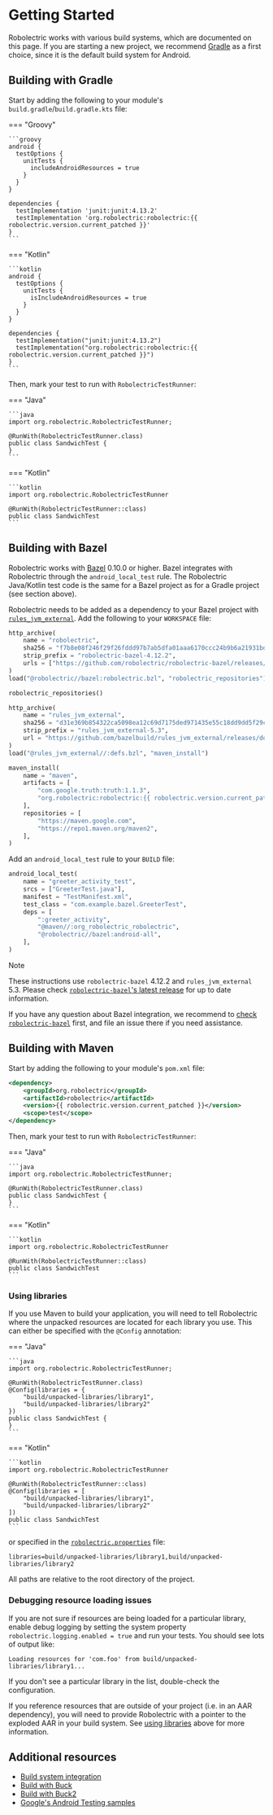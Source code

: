 # Getting Started

Robolectric works with various build systems, which are documented on this page. If you are starting a new project, we recommend [Gradle](https://gradle.org/) as a first choice, since it is the default build system for Android.

## Building with Gradle

Start by adding the following to your module's `build.gradle`/`build.gradle.kts` file:

=== "Groovy"

    ```groovy
    android {
      testOptions {
        unitTests {
          includeAndroidResources = true
        }
      }
    }

    dependencies {
      testImplementation 'junit:junit:4.13.2'
      testImplementation 'org.robolectric:robolectric:{{ robolectric.version.current_patched }}'
    }
    ```

=== "Kotlin"

    ```kotlin
    android {
      testOptions {
        unitTests {
          isIncludeAndroidResources = true
        }
      }
    }

    dependencies {
      testImplementation("junit:junit:4.13.2")
      testImplementation("org.robolectric:robolectric:{{ robolectric.version.current_patched }}")
    }
    ```

Then, mark your test to run with `RobolectricTestRunner`:

=== "Java"

    ```java
    import org.robolectric.RobolectricTestRunner;

    @RunWith(RobolectricTestRunner.class)
    public class SandwichTest {
    }
    ```

=== "Kotlin"

    ```kotlin
    import org.robolectric.RobolectricTestRunner

    @RunWith(RobolectricTestRunner::class)
    public class SandwichTest
    ```

## Building with Bazel

Robolectric works with [Bazel](https://bazel.build) 0.10.0 or higher. Bazel integrates with Robolectric through the `android_local_test` rule. The Robolectric Java/Kotlin test code is the same for a Bazel project as for a Gradle project (see section above).

Robolectric needs to be added as a dependency to your Bazel project with [`rules_jvm_external`](https://github.com/bazelbuild/rules_jvm_external). Add the following to your `WORKSPACE` file:

```python
http_archive(
    name = "robolectric",
    sha256 = "f7b8e08f246f29f26fddd97b7ab5dfa01aaa6170ccc24b9b6a21931bde01ad6f",
    strip_prefix = "robolectric-bazel-4.12.2",
    urls = ["https://github.com/robolectric/robolectric-bazel/releases/download/4.12.2/robolectric-bazel-4.12.2.tar.gz"],
)
load("@robolectric//bazel:robolectric.bzl", "robolectric_repositories")

robolectric_repositories()

http_archive(
    name = "rules_jvm_external",
    sha256 = "d31e369b854322ca5098ea12c69d7175ded971435e55c18dd9dd5f29cc5249ac",
    strip_prefix = "rules_jvm_external-5.3",
    url = "https://github.com/bazelbuild/rules_jvm_external/releases/download/5.3/rules_jvm_external-5.3.tar.gz",
)
load("@rules_jvm_external//:defs.bzl", "maven_install")

maven_install(
    name = "maven",
    artifacts = [
        "com.google.truth:truth:1.1.3",
        "org.robolectric:robolectric:{{ robolectric.version.current_patched }}",
    ],
    repositories = [
        "https://maven.google.com",
        "https://repo1.maven.org/maven2",
    ],
)
```

Add an `android_local_test` rule to your `BUILD` file:

```python
android_local_test(
    name = "greeter_activity_test",
    srcs = ["GreeterTest.java"],
    manifest = "TestManifest.xml",
    test_class = "com.example.bazel.GreeterTest",
    deps = [
        ":greeter_activity",
        "@maven//:org_robolectric_robolectric",
        "@robolectric//bazel:android-all",
    ],
)
```

> [!NOTE]
> These instructions use `robolectric-bazel` 4.12.2 and `rules_jvm_external` 5.3. Please check [`robolectric-bazel`'s latest release](https://github.com/robolectric/robolectric-bazel/releases/latest) for up to date information.

If you have any question about Bazel integration, we recommend to [check `robolectric-bazel`](https://github.com/robolectric/robolectric-bazel) first, and file an issue there if you need assistance.

## Building with Maven

Start by adding the following to your module's `pom.xml` file:

```xml
<dependency>
    <groupId>org.robolectric</groupId>
    <artifactId>robolectric</artifactId>
    <version>{{ robolectric.version.current_patched }}</version>
    <scope>test</scope>
</dependency>
```

Then, mark your test to run with `RobolectricTestRunner`:

=== "Java"

    ```java
    import org.robolectric.RobolectricTestRunner;

    @RunWith(RobolectricTestRunner.class)
    public class SandwichTest {
    }
    ```

=== "Kotlin"

    ```kotlin
    import org.robolectric.RobolectricTestRunner

    @RunWith(RobolectricTestRunner::class)
    public class SandwichTest
    ```

### Using libraries

If you use Maven to build your application, you will need to tell Robolectric where the unpacked resources are located for each library you use. This can either be specified with the `@Config` annotation:

=== "Java"

    ```java
    import org.robolectric.RobolectricTestRunner;

    @RunWith(RobolectricTestRunner.class)
    @Config(libraries = {
        "build/unpacked-libraries/library1",
        "build/unpacked-libraries/library2"
    })
    public class SandwichTest {
    }
    ```

=== "Kotlin"

    ```kotlin
    import org.robolectric.RobolectricTestRunner

    @RunWith(RobolectricTestRunner::class)
    @Config(libraries = [
        "build/unpacked-libraries/library1",
        "build/unpacked-libraries/library2"
    ])
    public class SandwichTest
    ```

or specified in the [`robolectric.properties`](configuring.md/#robolectricproperties-file) file:

```properties
libraries=build/unpacked-libraries/library1,build/unpacked-libraries/library2
```

All paths are relative to the root directory of the project.

### Debugging resource loading issues

If you are not sure if resources are being loaded for a particular library, enable debug logging by setting the system property `robolectric.logging.enabled = true` and run your tests. You should see lots of output like:

```
Loading resources for 'com.foo' from build/unpacked-libraries/library1...
```

If you don't see a particular library in the list, double-check the configuration.

If you reference resources that are outside of your project (i.e. in an AAR dependency), you will need to provide Robolectric with a pointer to the exploded AAR in your build system. See [using libraries](#using-libraries) above for more information.

## Additional resources

* [Build system integration](build-system-integration.md)
* [Build with Buck](https://buckbuild.com/rule/robolectric_test.html)
* [Build with Buck2](https://buck2.build/docs/api/rules/#robolectric_test)
* [Google's Android Testing samples](https://github.com/googlesamples/android-testing)
